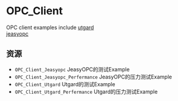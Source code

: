 # OPC_Client
OPC client examples include 
[utgard](http://openscada.org/projects/utgard/)  
[jeasyopc](http://sourceforge.net/projects/jeasyopc/?source=navbar)
## 资源
+ `OPC_Client_Jeasyopc` JeasyOPC的测试Example
+ `OPC_Client_Jeasyopc_Perfermance` JeasyOPC的压力测试Example
+ `OPC_Client_Utgard` Utgard的测试Example
+ `OPC_Client_Utgard_Perfermance` Utgard的压力测试Example
